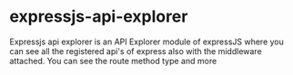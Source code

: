 # expressjs-api-explorer
Expressjs api explorer is an API Explorer module of expressJS where you can see all the registered api's of express also with the middleware attached. You can see the route method type and more
